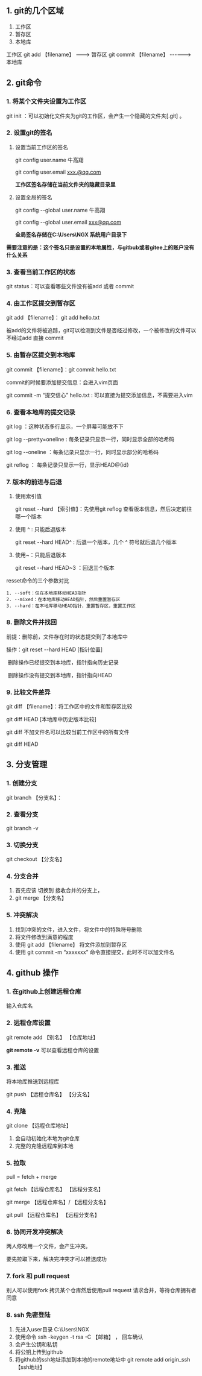 ## 1. git的几个区域

1.  工作区
2.  暂存区
3.  本地库

工作区    git add 【filename】  --->        暂存区          git commit 【filename】  ------>  本地库



## 2. git命令

### 1. 将某个文件夹设置为工作区

git init  ：可以初始化文件夹为git的工作区，会产生一个隐藏的文件夹[.git] 。

### 2. 设置git的签名

1.  设置当前工作区的签名

    git config user.name 牛高翔

    git config user.email xxx.@qq.com

    **工作区签名存储在当前文件夹的隐藏目录里**

2.  设置全局的签名

    git config --global user.name 牛高翔

    git config --global user.email xxx@qq.com

    **全局签名存储在C:\Users\NGX  系统用户目录下**

**需要注意的是：这个签名只是设置的本地属性，与gitbub或者gitee上的账户没有什么关系**

### 3. 查看当前工作区的状态

git status：可以查看哪些文件没有被add 或者 commit

### 4. 由工作区提交到暂存区

git add 【filename】： git add hello.txt

被add的文件将被追踪，git可以检测到文件是否经过修改，一个被修改的文件可以不经过add 直接 commit

### 5. 由暂存区提交到本地库

git commit 【filename】：git commit hello.txt

commit的时候要添加提交信息：会进入vim页面

git commit -m “提交信心” hello.txt : 可以直接为提交添加信息，不需要进入vim

### 6. 查看本地库的提交记录

git log ：这种状态多行显示，一个屏幕可能放不下

git log --pretty=oneline :  每条记录只显示一行，同时显示全部的哈希码

git log --oneline ：每条记录只显示一行，同时显示部分的哈希码

git reflog ： 每条记录只显示一行，显示HEAD@{id}

### 7. 版本的前进与后退

1.  使用索引值

    git reset --hard 【索引值】：先使用git reflog 查看版本信息，然后决定前往哪一个版本



2.  使用 ^ : 只能后退版本

    git reset --hard HEAD^    :  后退一个版本，几个 ^ 符号就后退几个版本

3.  使用~：只能后退版本

    git reset --hard HEAD~3 ：回退三个版本



resset命令的三个参数对比

 	1. --soft：仅在本地库移动HEAD指针
 	2. --mixed：在本地库移动HEAD指针，然后重置暂存区
 	3. --hard：在本地库移动HEAD指针，重置暂存区，重置工作区



### 8. 删除文件并找回

前提：删除前，文件存在时的状态提交到了本地库中

操作：git reset --hard HEAD [指针位置]

​	删除操作已经提交到本地库，指针指向历史记录

​	删除操作没有提交到本地库，指针指向HEAD

### 9. 比较文件差异

git diff 【filename】：将工作区中的文件和暂存区比较

git diff  HEAD [本地库中历史版本比较]

git diff 不加文件名可以比较当前工作区中的所有文件

git diff HEAD

## 3. 分支管理

### 1. 创建分支

git branch 【分支名】：

### 2. 查看分支

git branch -v

### 3. 切换分支

git checkout 【分支名】

### 4. 分支合并

1.  首先应该 切换到 接收合并的分支上，
2.  git merge 【分支名】

### 5. 冲突解决

1.  找到冲突的文件，进入文件，将文件中的特殊符号删除
2.  将文件修改到满意的程度
3.  使用 git add 【filename】  将文件添加到暂存区
4.  使用 git commit -m “xxxxxxx”  命令直接提交，此时不可以加文件名

## 4. github 操作

### 1. 在github上创建远程仓库

输入仓库名

### 2. 远程仓库设置

git remote add 【别名】  【仓库地址】



**git remote -v** 可以查看远程仓库的设置

### 3. 推送

将本地库推送到远程库

git push 【远程仓库名】 【分支名】

### 4. 克隆

git clone 【远程仓库地址】

1.  会自动初始化本地为git仓库
2.  完整的克隆远程库到本地

### 5. 拉取

pull =  fetch + merge

git fetch 【远程仓库名】  【远程分支名】

git merge 【远程仓库名】/ 【远程分支名】

git pull 【远程仓库名】  【远程分支名】

### 6. 协同开发冲突解决

两人修改用一个文件，会产生冲突。

要先拉取下来，解决完冲突才可以推送成功

### 7. fork 和 pull request

别人可以使用fork 拷贝某个仓库然后使用pull request 请求合并，等待仓库拥有者同意

### 8. ssh 免密登陆

1.  先进入user目录  C:\Users\NGX
2.  使用命令 ssh -keygen -t rsa -C 【邮箱】  ，   回车确认  
3.  会产生公钥和私钥   
4.  将公钥上传到github
5.  将github的ssh地址添加到本地的remote地址中 git remote add origin_ssh 【ssh地址】
